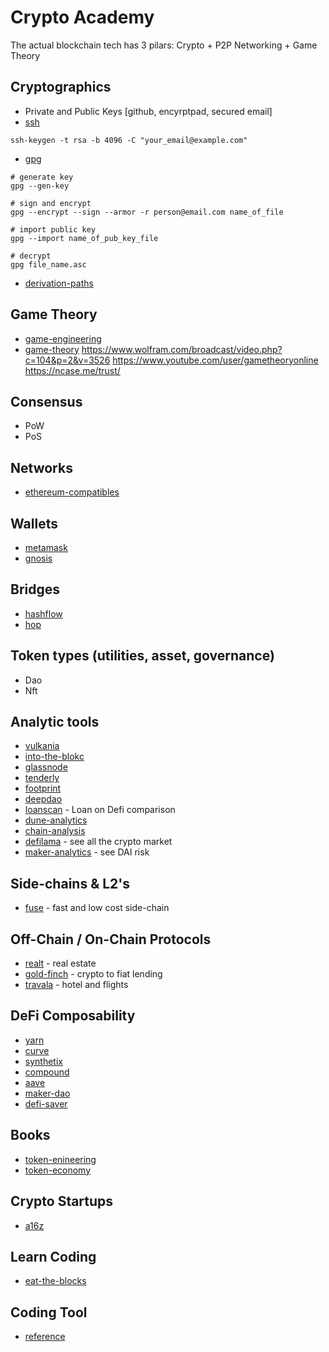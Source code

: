 # Crypto Academy

The actual blockchain tech has 3 pilars:
Crypto + P2P Networking + Game Theory

## Cryptographics

* Private and Public Keys [github, encyrptpad, secured email]
* [ssh](https://www.atlassian.com/git/tutorials/git-ssh)

```
ssh-keygen -t rsa -b 4096 -C "your_email@example.com"
```
* [gpg](https://www.digitalocean.com/community/tutorials/how-to-use-gpg-to-encrypt-and-sign-messages)
```
# generate key
gpg --gen-key

# sign and encrypt
gpg --encrypt --sign --armor -r person@email.com name_of_file

# import public key
gpg --import name_of_pub_key_file

# decrypt
gpg file_name.asc

```


* [derivation-paths](https://medium.com/myetherwallet/hd-wallets-and-derivation-paths-explained-865a643c7bf2)

## Game Theory

* [game-engineering](http://www.ma.huji.ac.il/raumann/documents/GameEngineeringEngSite.pdf)
* [game-theory](http://www.ma.huji.ac.il/raumann/lectures.htm)
https://www.wolfram.com/broadcast/video.php?c=104&p=2&v=3526
https://www.youtube.com/user/gametheoryonline
https://ncase.me/trust/


## Consensus

* PoW
* PoS


## Networks

* [ethereum-compatibles](https://chainlist.org/)

## Wallets

* [metamask](https://metamask.io/)
* [gnosis](https://gnosis.io/)


## Bridges

* [hashflow](https://app.hashflow.com/)
* [hop](https://app.hop.exchange)

## Token types (utilities, asset, governance)

* Dao
* Nft

## Analytic tools

* [vulkania](https://vulkania.io/)
* [into-the-blokc](https://www.intotheblock.com/)
* [glassnode](https://glassnode.com/)
* [tenderly](https://tenderly.co/)
* [footprint](https://www.footprint.network/)
* [deepdao](https://deepdao.io/)
* [loanscan](https://loanscan.io/) - Loan on Defi comparison
* [dune-analytics](https://dune.xyz)
* [chain-analysis](https://www.chainalysis.com/)
* [defilama](https://defillama.com) - see all the crypto market
* [maker-analytics](https://maker.blockanalitica.com/) - see DAI risk


## Side-chains & L2's

* [fuse](https://fuse.io) - fast and low cost side-chain


## Off-Chain / On-Chain Protocols

* [realt](https://realt.co/) - real estate
* [gold-finch](https://goldfinch.finance/) - crypto to fiat lending
* [travala](https://travala.com) - hotel and flights


## DeFi Composability

* [yarn](https://yearn.finance/#/home)
* [curve](https://curve.fi/)
* [synthetix](https://synthetix.io/)
* [compound](https://compound.finance/)
* [aave](https://aave.com/)
* [maker-dao](https://makerdao.com/)
* [defi-saver](https://defisaver.com/)


## Books

* [token-enineering](https://www.amazon.com/Economics-Math-Token-Engineering-DeFi-ebook/dp/B08NCP7K7S)
* [token-economy](https://www.amazon.com/Token-Economy-Web3-reinvents-Internet/dp/3982103819/)


## Crypto Startups

* [a16z](https://a16z.com/crypto-startup-school/)

## Learn Coding
* [eat-the-blocks](https://eattheblocks.com/)


## Coding Tool
* [reference](https://cryptodevhub.io/wiki/ethereum-virtual-machine-tools)
